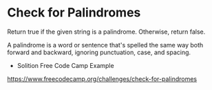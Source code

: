 # Check for Palindromes

 Return true if the given string is a palindrome. Otherwise, return false.

 A palindrome is a word or sentence that's spelled the same way both forward and backward, ignoring punctuation, case, and spacing.

 * Solition Free Code Camp Example

  https://www.freecodecamp.org/challenges/check-for-palindromes